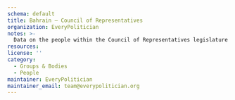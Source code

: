 ```yaml
---
schema: default
title: Bahrain — Council of Representatives
organization: EveryPolitician
notes: >-
  Data on the people within the Council of Representatives legislature of Bahrain.
resources:
license: ''
category:
  - Groups & Bodies
  - People
maintainer: EveryPolitician
maintainer_email: team@everypolitician.org
---
```

